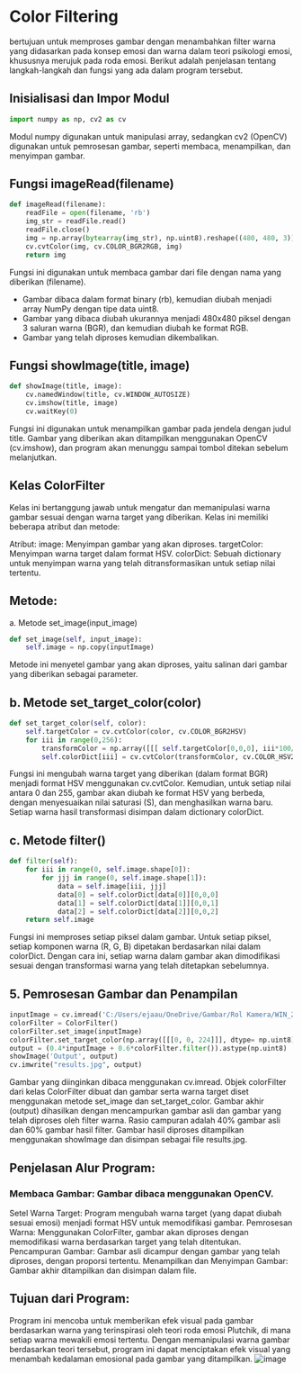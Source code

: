 # Color Filtering

bertujuan untuk memproses gambar dengan menambahkan filter warna yang didasarkan pada konsep emosi dan warna dalam teori psikologi emosi, khususnya merujuk pada roda emosi. Berikut adalah penjelasan tentang langkah-langkah dan fungsi yang ada dalam program tersebut.

## Inisialisasi dan Impor Modul
``` python
import numpy as np, cv2 as cv
```

Modul numpy digunakan untuk manipulasi array, sedangkan cv2 (OpenCV) digunakan untuk pemrosesan gambar, seperti membaca, menampilkan, dan menyimpan gambar.

## Fungsi imageRead(filename)
``` python
def imageRead(filename):
    readFile = open(filename, 'rb')
    img_str = readFile.read()
    readFile.close()
    img = np.array(bytearray(img_str), np.uint8).reshape((480, 480, 3))  # shape height, width, 3
    cv.cvtColor(img, cv.COLOR_BGR2RGB, img)
    return img
```

Fungsi ini digunakan untuk membaca gambar dari file dengan nama yang diberikan (filename).
- Gambar dibaca dalam format binary (rb), kemudian diubah menjadi array NumPy dengan tipe data uint8.
- Gambar yang dibaca diubah ukurannya menjadi 480x480 piksel dengan 3 saluran warna (BGR), dan kemudian diubah ke format RGB.
- Gambar yang telah diproses kemudian dikembalikan.

## Fungsi showImage(title, image)
``` python
def showImage(title, image):
    cv.namedWindow(title, cv.WINDOW_AUTOSIZE)
    cv.imshow(title, image)
    cv.waitKey(0)
```

Fungsi ini digunakan untuk menampilkan gambar pada jendela dengan judul title.
Gambar yang diberikan akan ditampilkan menggunakan OpenCV (cv.imshow), dan program akan menunggu sampai tombol ditekan sebelum melanjutkan.


## Kelas ColorFilter
Kelas ini bertanggung jawab untuk mengatur dan memanipulasi warna gambar sesuai dengan warna target yang diberikan. Kelas ini memiliki beberapa atribut dan metode:

Atribut:
image: Menyimpan gambar yang akan diproses.
targetColor: Menyimpan warna target dalam format HSV.
colorDict: Sebuah dictionary untuk menyimpan warna yang telah ditransformasikan untuk setiap nilai tertentu.

## Metode:
a. Metode set_image(input_image) 

``` python
def set_image(self, input_image):
    self.image = np.copy(inputImage)
```
Metode ini menyetel gambar yang akan diproses, yaitu salinan dari gambar yang diberikan sebagai parameter.

## b. Metode set_target_color(color)

``` python
def set_target_color(self, color):
    self.targetColor = cv.cvtColor(color, cv.COLOR_BGR2HSV)
    for iii in range(0,256):
        transformColor = np.array([[[ self.targetColor[0,0,0], iii*100/255,self.targetColor[0,0,2] ]]], dtype=np.uint8)
        self.colorDict[iii] = cv.cvtColor(transformColor, cv.COLOR_HSV2RGB)
```

Fungsi ini mengubah warna target yang diberikan (dalam format BGR) menjadi format HSV menggunakan cv.cvtColor.
Kemudian, untuk setiap nilai antara 0 dan 255, gambar akan diubah ke format HSV yang berbeda, dengan menyesuaikan nilai saturasi (S), dan menghasilkan warna baru.
Setiap warna hasil transformasi disimpan dalam dictionary colorDict.

## c. Metode filter()

``` python
def filter(self):
    for iii in range(0, self.image.shape[0]):
        for jjj in range(0, self.image.shape[1]):
            data = self.image[iii, jjj]
            data[0] = self.colorDict[data[0]][0,0,0]
            data[1] = self.colorDict[data[1]][0,0,1]
            data[2] = self.colorDict[data[2]][0,0,2]
    return self.image
```

Fungsi ini memproses setiap piksel dalam gambar.
Untuk setiap piksel, setiap komponen warna (R, G, B) dipetakan berdasarkan nilai dalam colorDict.
Dengan cara ini, setiap warna dalam gambar akan dimodifikasi sesuai dengan transformasi warna yang telah ditetapkan sebelumnya.

## 5. Pemrosesan Gambar dan Penampilan

``` python
inputImage = cv.imread('C:/Users/ejaau/OneDrive/Gambar/Rol Kamera/WIN_20241101_14_46_59_Pro.jpg')
colorFilter = ColorFilter()
colorFilter.set_image(inputImage)
colorFilter.set_target_color(np.array([[[0, 0, 224]]], dtype= np.uint8))
output = (0.4*inputImage + 0.6*colorFilter.filter()).astype(np.uint8)
showImage('Output', output)
cv.imwrite("results.jpg", output)
```

Gambar yang diinginkan dibaca menggunakan cv.imread.
Objek colorFilter dari kelas ColorFilter dibuat dan gambar serta warna target diset menggunakan metode set_image dan set_target_color.
Gambar akhir (output) dihasilkan dengan mencampurkan gambar asli dan gambar yang telah diproses oleh filter warna. Rasio campuran adalah 40% gambar asli dan 60% gambar hasil filter.
Gambar hasil diproses ditampilkan menggunakan showImage dan disimpan sebagai file results.jpg.

## Penjelasan Alur Program:
### Membaca Gambar: Gambar dibaca menggunakan OpenCV.
Setel Warna Target: Program mengubah warna target (yang dapat diubah sesuai emosi) menjadi format HSV untuk memodifikasi gambar.
Pemrosesan Warna: Menggunakan ColorFilter, gambar akan diproses dengan memodifikasi warna berdasarkan target yang telah ditentukan.
Pencampuran Gambar: Gambar asli dicampur dengan gambar yang telah diproses, dengan proporsi tertentu.
Menampilkan dan Menyimpan Gambar: Gambar akhir ditampilkan dan disimpan dalam file.

## Tujuan dari Program:
Program ini mencoba untuk memberikan efek visual pada gambar berdasarkan warna yang terinspirasi oleh teori roda emosi Plutchik, di mana setiap warna mewakili emosi tertentu. Dengan memanipulasi warna gambar berdasarkan teori tersebut, program ini dapat menciptakan efek visual yang menambah kedalaman emosional pada gambar yang ditampilkan.
![image](https://github.com/user-attachments/assets/3581c60c-6bac-49b5-887c-9fe9ee742936)
